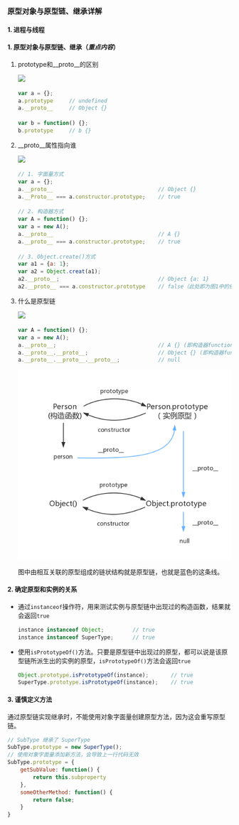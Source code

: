 ### 原型对象与原型链、继承详解

#### 1. 进程与线程

#### 1. **原型对象与原型链、继承（_重点内容_）**
1. prototype和__proto__的区别

    <img src="https://note.youdao.com/yws/public/resource/0c7e34c500438947463771cc1073655a/xmlnote/WEBRESOURCE247de9dd6ed3d119b222d9620aac2337/899" width="500" />

    ```js
    var a = {};
    a.prototype     // undefined
    a.__proto__     // Object {}

    var b = function() {};
    b.prototype     // b {}
    ```
2. __proto__属性指向谁

    <img src="https://note.youdao.com/yws/public/resource/0c7e34c500438947463771cc1073655a/xmlnote/WEBRESOURCEf94f0664c6cc8dec86029683129a504c/901" width="500" />

    ```js
    // 1. 字面量方式
    var a = {};
    a.__proto__                                 // Object {}
    a.__Proto__ === a.constructor.prototype;    // true

    // 2. 构造器方式
    var A = function() {};
    var a = new A();
    a.__proto__                                 // A {}
    a.__proto__ === a.constructor.prototype;    // true

    // 3. Object.create()方式
    var a1 = {a: 1};
    var a2 = Object.creat(a1);
    a2.__proto__;                               // Object {a: 1}
    a2.__proto__ === a.constructor.prototype    // false（此处即为图1中的例外情况）
    ```
3. 什么是原型链

    <img src="https://note.youdao.com/yws/public/resource/0c7e34c500438947463771cc1073655a/xmlnote/WEBRESOURCEb5e2c35f3974cb59743a6b86f2e23410/897" width="500" />

    ```js
    var A = function() {};
    var a = new A();
    a.__proto__;                                // A {} (即构造器function A 的原型对象)
    a.__proto__.__proto__;                      // Object {} (即构造器function Object 的原型对象)
    a.__proto__.__proto__.__proto__;            // null
    ```
    
    <img src="./images/03.png" width="500" />

    图中由相互关联的原型组成的链状结构就是原型链，也就是蓝色的这条线。


#### 2. 确定原型和实例的关系
* 通过`instanceof`操作符，用来测试实例与原型链中出现过的构造函数，结果就会返回`true`
    ```js
    instance instanceof Object;         // true
    instance instanceof SuperType;      // true
    ```
* 使用`isPrototypeOf()`方法。只要是原型链中出现过的原型，都可以说是该原型链所派生出的实例的原型，`isPrototypeOf()`方法会返回`true`
    ```js
    Object.prototype.isPrototypeOf(instance);       // true
    SuperType.prototype.isPrototypeOf(instance);    // true
    ```
#### 3. 谨慎定义方法

通过原型链实现继承时，不能使用对象字面量创建原型方法，因为这会重写原型链。
```js
// SubType 继承了 SuperType
SubType.prototype = new SuperType();
// 使用对象字面量添加新方法，会导致上一行代码无效
SubType.prototype = {
    getSubValue: function() {
        return this.subproperty
    },
    someOtherMethod: function() {
        return false;
    }
}
```